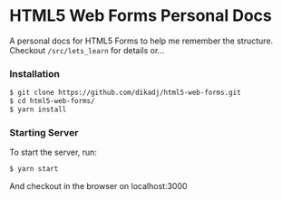 # HTML5 Web Forms Personal Docs

A personal docs for HTML5 Forms to help me remember the structure.
Checkout `/src/lets_learn` for details or...

### Installation

```sh
$ git clone https://github.com/dikadj/html5-web-forms.git
$ cd html5-web-forms/
$ yarn install
```

### Starting Server

To start the server, run:

```sh
$ yarn start
```

And checkout in the browser on localhost:3000
